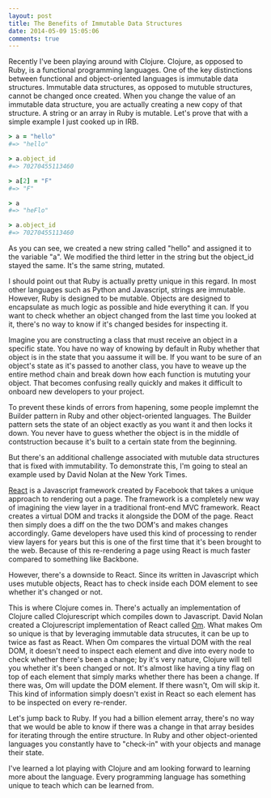 ```yaml
---
layout: post
title: The Benefits of Immutable Data Structures
date: 2014-05-09 15:05:06
comments: true
---
```


Recently I've been playing around with Clojure. Clojure, as opposed to Ruby, is a functional programming languages. One of the key distinctions between functional and object-oriented languages is immutable data structures. Immutable data structures, as opposed to mutuble structures, cannot be changed once created. When you change the value of an immutable data structure, you are actually creating a new copy of that structure. A string or an array in Ruby is mutable. Let's prove that with a simple example I just cooked up in IRB.

```ruby
> a = "hello"
#=> "hello"

> a.object_id
#=> 70270455113460

> a[2] = "F"
#=> "F"

> a
#=> "heFlo"

> a.object_id
#=> 70270455113460
```

As you can see, we created a new string called "hello" and assigned it to the variable "a". We modified the third letter in the string but the object_id stayed the same. 
It's the same string, mutated.

I should point out that Ruby is actually pretty unique in this regard. In most other languages such as Python and Javascript, strings are immutable. However, Ruby is designed to be mutable. Objects are designed to encapsulate as much logic as possible and hide everything it can. If you want to check whether an object changed from the last time you looked at it, there's no way to know if it's changed besides for inspecting it.

Imagine you are constructing a class that must receive an object in a specific state. You have no way of knowing by default in Ruby whether that object is in the state that you aassume it will be. If you want to be sure of an object's state as it's passed to another class, you have to weave up the entire method chain and break down how each function is mututing your object. That becomes confusing really quickly and makes it difficult to onboard new developers to your project.

To prevent these kinds of errors from hapening, some people implemnt the Builder pattern in Ruby and other object-oriented languages. The Builder pattern sets the state of an object exactly as you want it and then locks it down. You never have to guess whether the object is in the middle of contstruction because it's built to a certain state from the beginning. 

But there's an additional challenge associated with mutuble data structures that is fixed with immutability. To demonstrate this, I'm going to steal an example used by David Nolan at the New York Times. 

[React](http://facebook.github.io/react/) is a Javascript framework created by Facebook that takes a unique approach to rendering out a page. The framework is a completely new way of imagining the view layer in a traditional front-end MVC framework. React creates a virtual DOM and tracks it alongside the DOM of the page. React then simply does a diff on the the two DOM's and makes changes accordingly. Game developers have used this kind of processing to render view layers for years but this is one of the first time that it's been brought to the web. Because of this re-rendering a page using React is much faster compared to something like Backbone.

However, there's a downside to React. Since its written in Javascript which uses mutuble objects, React has to check inside each DOM element to see whether it's changed or not. 

This is where Clojure comes in. There's actually an implementation of Clojure called Clojurescript which compiles down to Javascript. David Nolan created a Clojurescript implementation of React called [Om](https://github.com/swannodette/om). What makes Om so unique is that by leveraging immutable data strucutes, it can be up to twice as fast as React. When Om compares the virtual DOM with the real DOM, it doesn't need to inspect each element and dive into every node to check whether there's been a change; by it's very nature, Clojure will tell you whether it's been changed or not. It's almost like having a tiny flag on top of each element that simply marks whether there has been a change. If there was, Om will update the DOM element. If there wasn't, Om will skip it. This kind of information simply doesn't exist in React so each element has to be inspected on every re-render.

Let's jump back to Ruby. If you had a billion element array, there's no way that we would be able to know if there was a change in that array besides for iterating through the entire structure. In Ruby and other object-oriented languages you constantly have to "check-in" with your objects and manage their state.

I've learned a lot playing with Clojure and am looking forward to learning more about the language. Every programming language has something unique to teach which can be learned from.
